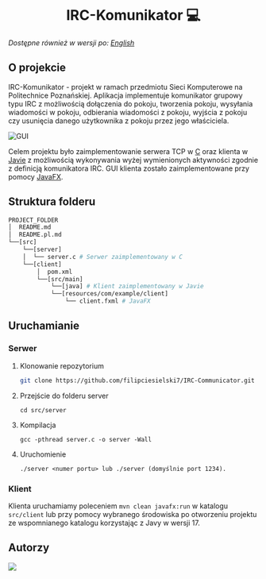 <h1 align="center">
    IRC-Komunikator 💻 
</h1>

_Dostępne również w wersji po: [English](README.md)_

## O projekcie

IRC-Komunikator - projekt w ramach przedmiotu Sieci Komputerowe na Politechnice Poznańskiej. Aplikacja implementuje komunikator grupowy typu IRC z możliwością dołączenia do pokoju, tworzenia pokoju, wysyłania wiadomości w pokoju, odbierania wiadomości z pokoju, wyjścia z pokoju czy usunięcia danego użytkownika z pokoju przez jego właściciela.

![GUI](https://user-images.githubusercontent.com/56769119/148282468-763f3019-a198-4b50-bd19-ada9ed91d85b.png)

Celem projektu było zaimplementowanie serwera TCP w [C](<https://en.wikipedia.org/wiki/C_(programming_language)>) oraz klienta w [Javie](https://www.java.com/) z możliwością wykonywania wyżej wymienionych aktywności zgodnie z definicją komunikatora IRC. GUI klienta zostało zaimplementowane przy pomocy [JavaFX](https://openjfx.io/).

## Struktura folderu

```bash
PROJECT_FOLDER
│  README.md
│  README.pl.md
└──[src]
    └──[server]
    │  └── server.c # Serwer zaimplementowany w C
    └──[client]
        │  pom.xml
        └──[src/main]
            └──[java] # Klient zaimplementowany w Javie
            └──[resources/com/example/client]
                └── client.fxml # JavaFX
```

## Uruchamianie

### Serwer

1. Klonowanie repozytorium
   ```sh
   git clone https://github.com/filipciesielski7/IRC-Communicator.git
   ```
2. Przejście do folderu server
   ```
   cd src/server
   ```
3. Kompilacja
   ```
   gcc -pthread server.c -o server -Wall
   ```
4. Uruchomienie
   ```
   ./server <numer portu> lub ./server (domyślnie port 1234).
   ```

### Klient

Klienta uruchamiamy poleceniem `mvn clean javafx:run` w katalogu `src/client` lub przy pomocy wybranego środowiska po otworzeniu projektu ze wspomnianego katalogu korzystając z Javy w wersji 17.

## Autorzy

<a href="https://github.com/filipciesielski7/IRC-Communicator/graphs/contributors">
  <img src="https://contrib.rocks/image?repo=filipciesielski7/IRC-Communicator" />
</a>
